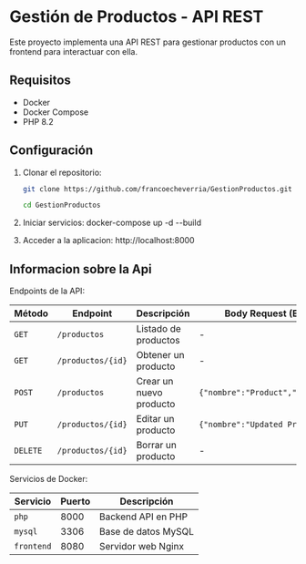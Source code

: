# Gestión de Productos - API REST

Este proyecto implementa una API REST para gestionar productos con un frontend para interactuar con ella.

## Requisitos

- Docker
- Docker Compose
- PHP 8.2

## Configuración

1. Clonar el repositorio:
   ```bash
   git clone https://github.com/francoecheverria/GestionProductos.git
   ```
   ```bash
   cd GestionProductos
   ```

2. Iniciar servicios:
   docker-compose up -d --build

3. Acceder a la aplicacion:
   http://localhost:8000

## Informacion sobre la Api

Endpoints de la API:

| Método   | Endpoint            | Descripción                 | Body Request (Ejemplo)               |
|----------|---------------------|-----------------------------|--------------------------------------|
| `GET`    | `/productos`        | Listado de productos        | -                                    |
| `GET`    | `/productos/{id}`   | Obtener un producto         | -                                    |
| `POST`   | `/productos`        | Crear un nuevo producto     | `{"nombre":"Product","precio":1000}` |
| `PUT`    | `/productos/{id}`   | Editar un producto          | `{"nombre":"Updated Product"}`       |
| `DELETE` | `/productos/{id}`   | Borrar un producto          | -                                    |

Servicios de Docker:

| Servicio    | Puerto | Descripción                 |
|-------------|--------|-----------------------------|
| `php`       | 8000   | Backend API en PHP          |
| `mysql`     | 3306   | Base de datos MySQL         |
| `frontend`  | 8080   | Servidor web Nginx          |
